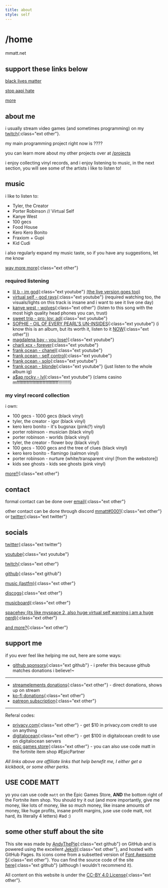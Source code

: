 ```yaml
---
title: about
style: self
---
```

<h1 class="emphasis-highlight">/home</h1>

mmatt.net

## support these links below
[black lives matter](https://blacklivesmatters.carrd.co)

[stop aapi hate](https://anti-asianviolenceresources.carrd.co)

[more](https://dotherightthing.carrd.co/)

## about me
i usually stream video games (and sometimes programming) on my [twitch](https://mmatt.link/live){:class="ext other"}.

my main programming project right now is ????

you can learn more about my other projects over at [/projects](https://mmatt.net/projects)

i enjoy collecting vinyl records, and i enjoy listening to music, in the next section, you will see some of the artists i like to listen to!

## music
i like to listen to:

* Tyler, the Creator
* Porter Robinson // Virtual Self
* Kanye West
* 100 gecs
* Food House
* Kero Kero Bonito
* Fraxiom + Gupi
* Kid Cudi

i also regularly expand my music taste, so if you have any suggestions, let me know

[way more more](https://last.fm/user/mmattbtw){:class="ext other"}

### required listening
* [lil b - im god](https://www.youtube.com/watch?v=ZG6zsHUCum4){:class="ext youtube"} [(the live version goes too)](https://www.youtube.com/watch?v=yTC8ECjQBp8)
* [virtual self - god rays](https://www.youtube.com/watch?v=WunyRgaA_ws){:class="ext youtube"} (required watching too, the visuals/lights on this track is insane and i want to see it live one day)
* [kanye west - wolves](https://open.spotify.com/track/432hUIl3ISDeytYW5XBQ5h?si=525a126aee36406d){:class="ext other"} (listen to this song with the most high quality head phones you can, trust)
* [sweet trip - pro: lov: ad](https://www.youtube.com/watch?v=DlSIznmujYM){:class="ext youtube"}
* [SOPHIE - OIL OF EVERY PEARL'S UN-INSIDES](https://www.youtube.com/watch?v=AC8h4HnWyys){:class="ext youtube"} (i know this is an album, but its worth it, listen to it [NOW](https://cdn.7tv.app/emote/61e14854950a8915e1708862/4x){:class="ext other"})
* [magdalena bay - you lose!](https://www.youtube.com/watch?v=FQPXX_eZZAk){:class="ext youtube"}
* [charli xcx - forever](https://www.youtube.com/watch?v=TbJE-KVZvTA){:class="ext youtube"}
* [frank ocean - chanel](https://www.youtube.com/watch?v=XnbsIl2BnWw){:class="ext youtube"}
* [frank ocean - self control](https://www.youtube.com/watch?v=BME88lS6aVY){:class="ext youtube"}
* [frank ocean - solo](https://www.youtube.com/watch?v=X_SEwgDl02E){:class="ext youtube"}
* [frank ocean - blonde](https://www.youtube.com/playlist?list=PLzoqV_VvWIwGzYTcm3r1JwqgQOBXTvKyd){:class="ext youtube"} (just listen to the whole album ig)
* [a$ap rocky - lvl](https://www.youtube.com/watch?v=LcSZURoLbis){:class="ext youtube"} (clams casino mfffffffffffffffffffffffffffff!!!!!!!!!)

### my vinyl record collection
i own:

* 100 gecs - 1000 gecs (black vinyl)
* tyler, the creator - igor (black vinyl)
* kero kero bonito - it's bugsnax (pink(?) vinyl)
* porter robinson - musician (black vinyl)
* porter robinson - worlds (black vinyl)
* tyler, the creator - flower boy (black vinyl)
* 100 gecs - 1000 gecs and the tree of clues (black vinyl)
* kero kero bonito - flamingo (salmon vinyl)
* porter robinson - nurture (white/transparent vinyl [from the webstore])
* kids see ghosts - kids see ghosts (pink vinyl)

[more!!](https://www.discogs.com/user/mmattbtw){:class="ext other"}

## contact
formal contact can be done over [email](https://mmatt.link/email){:class="ext other"}

other contact can be done through discord [mmatt#0001](https://discord.com/users/308000668181069824){:class="ext other"} or [twitter](https://twitter.com/mmattbtw){:class="ext twitter"}

## socials
[twitter](https://mmatt.link/twt){:class="ext twitter"}

[youtube](https://mmatt.link/yt){:class="ext youtube"}

[twitch](https://mmatt.link/live){:class="ext other"}

[github](https://github.com/mmattbtw){:class="ext github"}

[music (lastfm)](https://last.fm/user/mmattbtw){:class="ext other"}

[discogs](https://discogs.com/user/mmattbtw){:class="ext other"}

[musicboard](https://musicboard.app/mmatt){:class="ext other"}

[spacehey (its like myspace 2, also huge virtual self warning i am a huge nerd)](https://spacehey.com/mmatt){:class="ext other"}

[and more?](https://mmatt.link/soc){:class="ext other"}

## support me
if you ever feel like helping me out, here are some ways:
* [github sponsors](https://github.com/sponsors/mmattbtw){:class="ext github"} - i prefer this because github matches donations i believe!~
-------
* [streamelements donations](https://streamelements.com/mmattbtw/tip){:class="ext other"} - direct donations, shows up on stream
* [ko-fi donations](https://ko-fi.com/mmatt){:class="ext other"}
* [patreon subscription](https://patreon.com/mmattdonk){:class="ext other"}

---

Referal codes:
* [privacy.com](https://privacy.com/join/9X6CP){:class="ext other"} - get $10 in privacy.com credit to use on anything
* [digitalocean](https://www.digitalocean.com/?refcode=3470e3b80f7c&utm_campaign=Referral_Invite&utm_medium=Referral_Program&utm_source=badge){:class="ext other"} - get $100 in digitalocean credit to use on digitalocean servers
* [epic games store](https://www.epicgames.com/store/p/fortnite?epic_creator_id=0caf473a446a4837a448dce55f063ebc&epic_game_id=fortnite){:class="ext other"} - you can also use code matt in the fortnite item shop #EpicPartner

*All links above are affiliate links that help benefit me, I either get a kickback, or some other perks.*


## USE CODE MATT
yo you can use code `matt` on the Epic Games Store, **AND** the bottom right of the Fortnite item shop. You should try it out (and more importantly, give me money, like lots of money, like so much money, like insane amounts of money, like huge profits, insane profit margins, juse use code matt, not hard, its literally 4 letters) #ad :)

## some other stuff about the site
This site was made by [AndyThePie](https://github.com/andythepie){:class="ext github"} on GitHub and is powered using the excellent [Jekyll](https://jekyllrb.com){:class="ext other"}, and hosted with GitHub Pages. Its icons come from a subsetted version of [Font Awesome 5](https://fontawesome.com){:class="ext other"}. You can find the source code of the site [here](https://github.com/andythepie/andythepie.github.io){:class="ext github"} (although I wouldn't recommend it).

All content on this website is under the [CC-BY 4.0 License](https://creativecommons.org/licenses/by/4.0/legalcode){:class="ext other"}.
